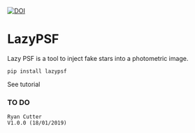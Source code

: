 [![DOI](https://zenodo.org/badge/165706403.svg)](https://zenodo.org/badge/latestdoi/165706403)


# LazyPSF 

Lazy PSF is a tool to inject fake stars into a photometric image.
~~~~~~~~~~~~~~~~~~~~
pip install lazypsf
~~~~~~~~~~~~~~~~~~~~

See tutorial 

### TO DO



~~~~~~~~~~~~~~~~~~~~~~~~~~~~~~~~~~~~~~~~~
Ryan Cutter 
V1.0.0 (18/01/2019)
~~~~~~~~~~~~~~~~~~~~~~~~~~~~~~~~~~~~~~~~~
